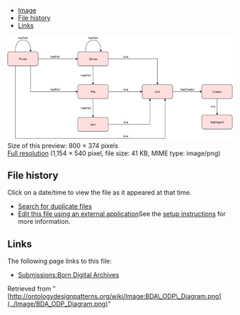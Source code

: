 * [Image](../Image/BDA_ODP_Diagram.png#file)
* [File history](../Image/BDA_ODP_Diagram.png#filehistory)
* [Links](../Image/BDA_ODP_Diagram.png#filelinks)

[![Image:BDA ODP Diagram.png](../images/thumb/b/bf/BDA_ODP_Diagram.png/800px-BDA_ODP_Diagram.png)](../images/b/bf/BDA_ODP_Diagram.png)  
Size of this preview: 800 × 374 pixels  
[Full resolution](../images/b/bf/BDA_ODP_Diagram.png)‎ (1,154 × 540 pixel, file size: 41 KB, MIME type: image/png)

## File history

Click on a date/time to view the file as it appeared at that time.



  
* [Search for duplicate files](http://ontologydesignpatterns.org/wiki/Special:FileDuplicateSearch/BDA_ODP_Diagram.png "Special:FileDuplicateSearch/BDA ODP Diagram.png")
* [Edit this file using an external application](http://ontologydesignpatterns.org/wiki/index.php?title=Image:BDA_ODP_Diagram.png&action=edit&externaledit=true&mode=file "Image:BDA ODP Diagram.png")See the [setup instructions](http://www.mediawiki.org/wiki/Manual:External_editors "http://www.mediawiki.org/wiki/Manual:External_editors") for more information.

## Links



The following page links to this file:


* [Submissions:Born Digital Archives](../Submissions/Born_Digital_Archives "Submissions:Born Digital Archives")


Retrieved from "[http://ontologydesignpatterns.org/wiki/Image:BDA\_ODP\_Diagram.png](../Image/BDA_ODP_Diagram.png)"